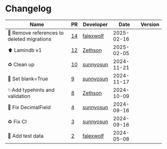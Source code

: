 # Changelog

<!-- prettier-ignore -->
Name | PR | Developer | Date | Version
--- | --- | --- | --- | ---
💚 Remove references to deleted migrations | [14](https://github.com/laminlabs/omop/pull/14) | [falexwolf](https://github.com/falexwolf) | 2025-02-16 |
⬆️ Lamindb v1 | [12](https://github.com/laminlabs/omop/pull/12) | [Zethson](https://github.com/Zethson) | 2025-02-05 |
♻️ Clean up | [10](https://github.com/laminlabs/omop/pull/10) | [sunnyosun](https://github.com/sunnyosun) | 2024-11-21 |
🎨 Set blank=True | [9](https://github.com/laminlabs/omop/pull/9) | [sunnyosun](https://github.com/sunnyosun) | 2024-11-17 |
✨Add typehints and validation | [8](https://github.com/laminlabs/omop/pull/8) | [Zethson](https://github.com/Zethson) | 2024-10-09 |
🎨 Fix DecimalField | [4](https://github.com/laminlabs/omop/pull/4) | [sunnyosun](https://github.com/sunnyosun) | 2024-09-16 |
♻️ Fix CI | [3](https://github.com/laminlabs/omop/pull/3) | [sunnyosun](https://github.com/sunnyosun) | 2024-09-16 |
🍱 Add test data | [2](https://github.com/laminlabs/omop/pull/2) | [falexwolf](https://github.com/falexwolf) | 2024-05-08 |
